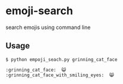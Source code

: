 # emoji-search
search emojis using command line

## Usage
```
$ python empoji_seach.py grinning_cat_face

:grinning_cat_face:  😺
:grinning_cat_face_with_smiling_eyes:  😸
```
